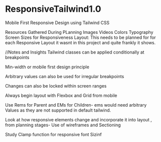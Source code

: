 # ResponsiveTailwind1.0
Mobile First Responsive Design using Tailwind CSS

Resources Gathered During PLanning
Images
Videos
Colors
Typography
Screen Sizes for Responsiveness
Layout: This needs to be planned for for each Responsive Layout
it wasnt in this project and quite frankly it shows.

//Notes and Insights
Tailwind classes can be applied conditionally at breakpoints

Min-width or mobile first design principle

Arbitrary values can also be used for irregular breakpoints

Changes can also be locked within screen ranges

Always begin layout with Flexbox and Grid from mobile

Use Rems for Parent and EMs for Children- ems would need arbitrary Values
as they are not supported in default tailwind.

Look at how responsive elements change and incorporate it into layout ,
from planning stages- Use of wireframes and Sectioning

Study Clamp function for responsive font Sizinf